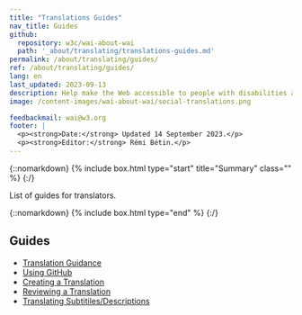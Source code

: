 ```yaml
---
title: "Translations Guides"
nav_title: Guides
github:
  repository: w3c/wai-about-wai
  path: '_about/translating/translations-guides.md'
permalink: /about/translating/guides/
ref: /about/translating/guides/
lang: en
last_updated: 2023-09-13
description: Help make the Web accessible to people with disabilities around the world. We appreciate your contributions to translating W3C WAI accessibility resources.
image: /content-images/wai-about-wai/social-translations.png

feedbackmail: wai@w3.org
footer: |
  <p><strong>Date:</strong> Updated 14 September 2023.</p>
  <p><strong>Editor:</strong> Rémi Bétin.</p>
---
```


{::nomarkdown}
{% include box.html type="start" title="Summary" class="" %}
{:/}

List of guides for translators.

{::nomarkdown}
{% include box.html type="end" %}
{:/}

## Guides

- [Translation Guidance](/about/translating/guides/translation-guidance/)
- [Using GitHub](/about/translating/guides/using-github/)
- [Creating a Translation](/about/translating/guides/new-translation/)
- [Reviewing a Translation](/about/translating/guides/review-translation/)
- [Translating Subtitiles/Descriptions](/about/translating/guides/video-subtitles/)